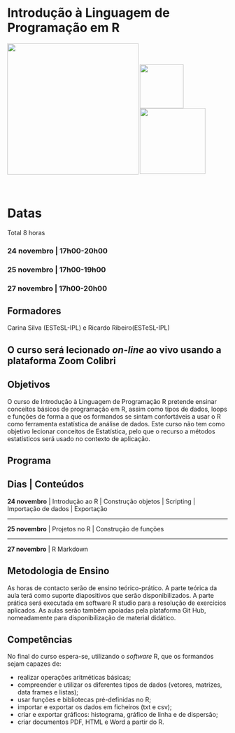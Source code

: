 

# Introdução à Linguagem de Programação em R

<img src="https://github.com/CarinaSilva/Introducao-Linguagem-de-Programacao-em-R/blob/main/Logos.png" width=300 align=left> <br />

 <br />
<img src="https://github.com/CarinaSilva/Introducao-Linguagem-de-Programacao-em-R/blob/main/logo_R.png" width=100 align=left> 
<img src="https://github.com/CarinaSilva/Introducao-Linguagem-de-Programacao-em-R/blob/main/logo_RSudio.png" width=150 align=rigth> <br />


<br />
<br />


# Datas 
Total 8 horas

### 24 novembro | 17h00-20h00
### 25 novembro | 17h00-19h00
### 27 novembro | 17h00-20h00 

## Formadores
   Carina Silva (ESTeSL-IPL) e Ricardo Ribeiro(ESTeSL-IPL)
   
## O curso será lecionado *on-line* ao vivo usando a plataforma Zoom Colibri

## Objetivos
O curso de Introdução à Linguagem de Programação R pretende ensinar conceitos básicos de programação em R, assim como tipos de dados, loops e funções de forma a que os formandos se sintam confortáveis a usar o R como ferramenta estatística de análise de dados.
Este curso não tem como objetivo lecionar conceitos de Estatística, pelo que o recurso a métodos estatísticos será usado no contexto de aplicação.

## Programa

Dias                   |       Conteúdos
----------------------------------------------------------
**24 novembro**        |        Introdução ao R
                       |        Construção objetos
                       |        Scripting
                       |        Importação de dados
                       |        Exportação
                       
                       
----------------------------------------------------------
 **25 novembro**       |         Projetos no R
                       |         Construção de funções 
                       
-------------------------------------------------------------------------
 **27 novembro**                   |    R Markdown                     



## Metodologia de Ensino
As horas de contacto serão de ensino teórico-prático. A parte teórica da aula terá como suporte diapositivos que serão disponibilizados. A parte prática será executada em software R studio para a resolução de exercícios aplicados. As aulas serão também apoiadas pela plataforma Git Hub, nomeadamente para disponibilização de material didático.

## Competências
No final do curso espera-se, utilizando o *software* R, que os formandos sejam capazes de:

   - realizar operações aritméticas básicas;
   - compreender e utilizar os diferentes tipos de dados (vetores, matrizes, data frames e listas);
   - usar funções e bibliotecas pré-definidas no R;
   - importar e exportar os dados em ficheiros (txt e csv);
   - criar e exportar gráficos: histograma, gráfico de linha e de dispersão;
   - criar documentos PDF, HTML e Word a partir do R.
   


